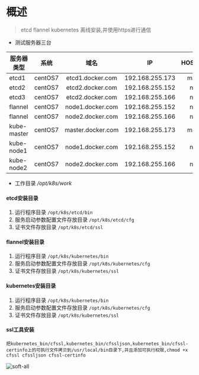 # 概述
> etcd flannel kubernetes 离线安装,并使用https进行通信

* 测试服务器三台

服务器类型|系统|域名|IP|HOSTNAME
--|:--:|:--:|:--:|:--:
etcd1|centOS7|etcd1.docker.com|192.168.255.173|master1
etcd2|centOS7|etcd2.docker.com|192.168.255.152|node1
etcd3|centOS7|etcd2.docker.com|192.168.255.166|node2
flannel|centOS7|node1.docker.com|192.168.255.152|node1
flannel|centOS7|node2.docker.com|192.168.255.166|node2
kube-master|centOS7|master.docker.com|192.168.255.173|master1
kube-node1|centOS7|node1.docker.com|192.168.255.152|node1
kube-node2|centOS7|node2.docker.com|192.168.255.166|node2

* 工作目录 */opt/k8s/work*
#### etcd安装目录
1. 运行程序目录 `/opt/k8s/etcd/bin `
2. 服务启动参数配置文件存放目录 `/opt/k8s/etcd/cfg `
3. 证书文件存放目录 `/opt/k8s/etcd/ssl `
#### flannel安装目录
1. 运行程序目录 `/opt/k8s/kubernetes/bin `
2. 服务启动参数配置文件存放目录 `/opt/k8s/kubernetes/cfg `
3. 证书文件存放目录 `/opt/k8s/kubernetes/ssl `
#### kubernetes安装目录
1. 运行程序目录 `/opt/k8s/kubernetes/bin `
2. 服务启动参数配置文件存放目录 `/opt/k8s/kubernetes/cfg `
3. 证书文件存放目录 `/opt/k8s/kubernetes/ssl `

#### ssl工具安装
`把kubernetes_bin/cfssl,kubernetes_bin/cfssljson,kubernetes_bin/cfssl-certinfo上的可执行文件拷贝到/usr/local/bin目录下,并且添加可执行权限,chmod +x cfssl cfssljson cfssl-certinfo`

![soft-all](https://storewang.github.io/images/kube-soft.png "用到的软件")

